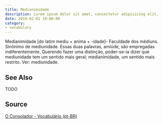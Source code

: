 ```yaml
---
title: Medianimidade
description: Lorem ipsum dolor sit amet, consectetur adipisicing elit, sed do eiusmod tempor incididunt ut labore et dolore magna aliqua.  TODO
date: 2019-02-01 19:00:00
category:
- vocabulary
---
```


Medianimidade [do latim mediu + anima + -idade]- Faculdade dos médiuns. Sinônimo de mediunidade. Essas duas palavras, amiúde, são empregadas indiferentemente. Querendo fazer uma distinção, poder-se-ia dizer que mediunidade tem um sentido mais geral; medianimidade, um sentido mais restrito. Ver: mediunidade.


## See Also
TODO

## Source
[O Consolador - Vocabulário (pt-BR)](http://www.oconsolador.com.br/linkfixo/vocabulario/principal.html)
